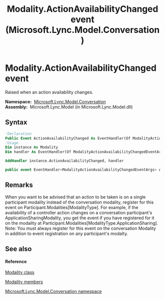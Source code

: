 ﻿---
title: Modality.ActionAvailabilityChanged event (Microsoft.Lync.Model.Conversation)
TOCTitle: ActionAvailabilityChanged event
ms:assetid: E:Microsoft.Lync.Model.Conversation.Modality.ActionAvailabilityChanged_DI_3_UC_OCS14MrefLyncWPF
ms:mtpsurl: https://msdn.microsoft.com/en-us/library/microsoft.lync.model.conversation.modality.actionavailabilitychanged_di_3_uc_ocs14mreflyncwpf(v=office.15)
ms:contentKeyID: 48600602
ms.date: 07/28/2014
mtps_version: v=office.15
f1_keywords:
- Microsoft.Lync.Model.Conversation.Modality.ActionAvailabilityChanged
dev_langs:
- CSharp
- JScript
- VB
- other
---

# Modality.ActionAvailabilityChanged event

Raised when an action availability changes.

**Namespace:**  [Microsoft.Lync.Model.Conversation](microsoft-lync-model-conversation-namespace_2.md)  
**Assembly:**  Microsoft.Lync.Model (in Microsoft.Lync.Model.dll)

## Syntax

``` vb
'Declaration
Public Event ActionAvailabilityChanged As EventHandler(Of ModalityActionAvailabilityChangedEventArgs)
'Usage
Dim instance As Modality
Dim handler As EventHandler(Of ModalityActionAvailabilityChangedEventArgs)

AddHandler instance.ActionAvailabilityChanged, handler
```

``` csharp
public event EventHandler<ModalityActionAvailabilityChangedEventArgs> ActionAvailabilityChanged
```

## Remarks

When you want to be advised that an action to be taken is on a single participant modality instead of the conversation modality, register for this event on Participant.Modalities\[ModalityType\]. For example, if the availability of a controller action changes on a conversation participant's ApplicationSharingModality, you get the event if you have registered for it on the modality at Participant.Modalities\[ModalityType.ApplicationSharing\]. Note: You must always register for this event on the conversation Modality in addition to event registration on any participant's modalty.

## See also

#### Reference

[Modality class](modality-class-microsoft-lync-model-conversation_2.md)

[Modality members](modality-members-microsoft-lync-model-conversation_2.md)

[Microsoft.Lync.Model.Conversation namespace](microsoft-lync-model-conversation-namespace_2.md)

